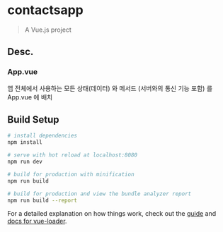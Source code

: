 # contactsapp

> A Vue.js project

## Desc.
### App.vue
앱 전체에서 사용하는 모든 상태(데이터) 와 메서드 (서버와의 통신 기능 포함) 를 App.vue 에 배치

## Build Setup

``` bash
# install dependencies
npm install

# serve with hot reload at localhost:8080
npm run dev

# build for production with minification
npm run build

# build for production and view the bundle analyzer report
npm run build --report
```

For a detailed explanation on how things work, check out the [guide](http://vuejs-templates.github.io/webpack/) and [docs for vue-loader](http://vuejs.github.io/vue-loader).
